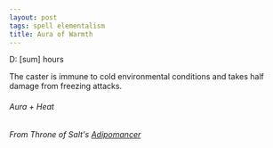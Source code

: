 ```yaml
---
layout: post
tags: spell elementalism
title: Aura of Warmth
---
```

D:  [sum] hours

The caster is immune to cold environmental conditions and takes half damage from freezing attacks.
 
###### Aura + Heat
###### From Throne of Salt's [Adipomancer](http://throneofsalt.blogspot.com/2018/02/class-adipomancer.html)
